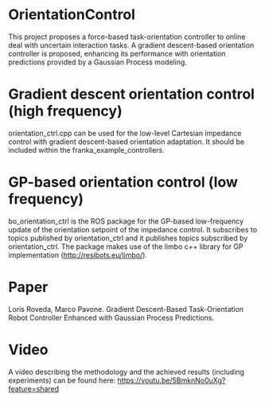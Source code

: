 # OrientationControl
This project proposes a force-based task-orientation controller to online deal with uncertain interaction tasks. A gradient descent-based orientation controller is proposed, enhancing its performance with orientation predictions provided by a Gaussian Process modeling.

# Gradient descent orientation control (high frequency)
orientation_ctrl.cpp can be used for the low-level Cartesian impedance control with gradient descent-based orientation adaptation. It should be included within the franka_example_controllers.

# GP-based orientation control (low frequency)
bo_orientation_ctrl is the ROS package for the GP-based low-frequency update of the orientation setpoint of the impedance control. It subscribes to topics published by orientation_ctrl and it publishes topics subscribed by orientation_ctrl.
The package makes use of the limbo c++ library for GP implementation (http://resibots.eu/limbo/).

# Paper
Loris Roveda, Marco Pavone. Gradient Descent-Based Task-Orientation Robot Controller Enhanced with Gaussian Process Predictions.

# Video
A video describing the methodology and the achieved results (including experiments) can be found here: https://youtu.be/5BmknNo0uXg?feature=shared
